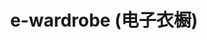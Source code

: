 ---
layout: page
title: e-wardrobe (电子衣橱)
description: Database Design Assignment
img: assets/img/projects/e-wardrobe.png
redirect: https://github.com/xxayt/e-wardrobe
importance: 3
category: individual
---